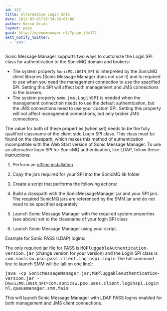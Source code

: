 ```yaml
---
id: 122
title: Alternative Login SPIs
date: 2012-03-01T19:34:16+01:00
author: Gerco Dries
layout: page
guid: http://queuemanager.nl/?page_id=122
aktt_notify_twitter:
  - 'yes'
---
```

Sonic Message Manager supports two ways to customize the Login SPI class for authentication to the SonicMQ domain and brokers:

  * The system property `SonicMQ.LOGIN_SPI` is interpreted by the SonicMQ client libraries (Sonic Message Manager does not use it) and is required to use when you need the management connection to use the specified SPI. Setting this SPI will affect both management and JMS connections to the brokers.
  * The system property <tt>smm.jms.LoginSPI</tt> is needed when the management connection needs to use the default authentication, but the JMS connections need to use your custom SPI. Setting this property will not affect management connections, but only broker JMS connections.

The value for both of these properties (when set) needs to be the fully qualified classname of the client side Login SPI class. This class must be found on the classpath, which makes this method of authentication incompatible with the Web Start version of Sonic Message Manager. To use an alternative login SPI for SonicMQ authentication, like LDAP, follow these instructions:

  1. Perform an [offline installation](http://queuemanager.nl/offline-installation/ "offline installation")
  2. Copy the jars required for your SPI into the SonicMQ lib folder
  3. Create a script that performs the following actions:
  1. Build a classpath with the SonicMessageManager jar and your SPI jars. The required SonicMQ jars are referenced by the SMM jar and do not need to be specified separately
  2. Launch Sonic Message Manager with the required system properties (see above) set to the classname of your login SPI class

  4. Launch Sonic Message Manager using your script.

Example for Sonic PASS (LDAP) logins:

The only required jar file for PASS is <tt>MQPluggableAuthentication-version.jar</tt> (change version for your version) and the Login SPI class is <tt>com.sonicsw.pso.pass.client.loginspi.Login</tt> The full command line to launch SMM will be (all on one line):

<tt>java -cp </tt><tt>SonicMessageManager.jar;</tt><tt>MQPluggableAuthentication-version.jar -D<code>SonicMQ.LOGIN_SPI</code>=com.sonicsw.pso.pass.client.loginspi.Login nl.queuemanager.smm.Main</tt>

This will launch Sonic Message Manager with LDAP PASS logins enabled for both management and JMS client connections.
